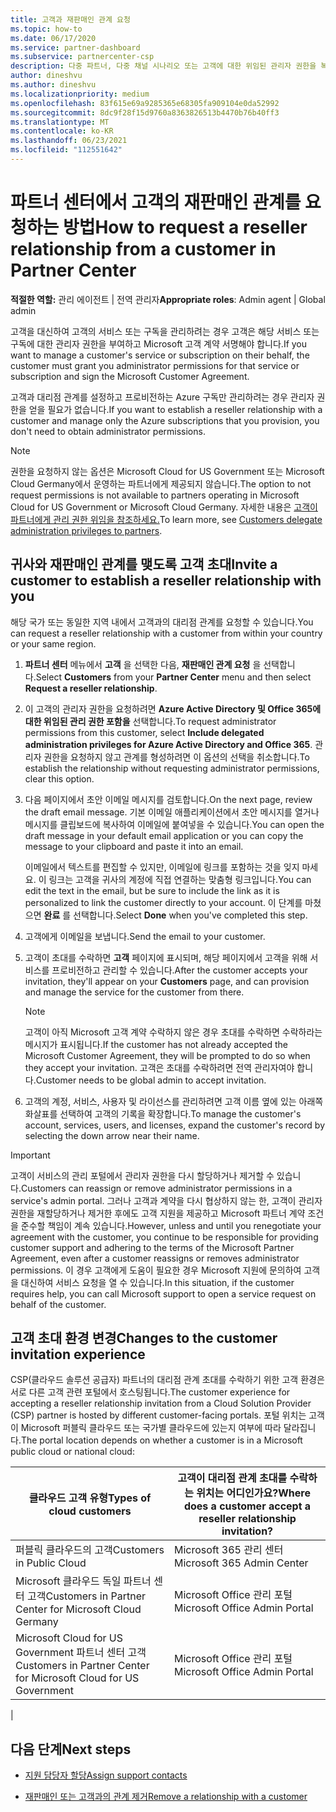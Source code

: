 ```yaml
---
title: 고객과 재판매인 관계 요청
ms.topic: how-to
ms.date: 06/17/2020
ms.service: partner-dashboard
ms.subservice: partnercenter-csp
description: 다중 파트너, 다중 채널 시나리오 또는 고객에 대한 위임된 관리자 권한을 복원해야 하는 경우 고객과의 관계를 요청합니다.
author: dineshvu
ms.author: dineshvu
ms.localizationpriority: medium
ms.openlocfilehash: 83f615e69a9285365e68305fa909104e0da52992
ms.sourcegitcommit: 8dc9f28f15d9760a8363826513b4470b76b40ff3
ms.translationtype: MT
ms.contentlocale: ko-KR
ms.lasthandoff: 06/23/2021
ms.locfileid: "112551642"
---
```

# <a name="how-to-request-a-reseller-relationship-from-a-customer-in-partner-center"></a><span data-ttu-id="ade12-103">파트너 센터에서 고객의 재판매인 관계를 요청하는 방법</span><span class="sxs-lookup"><span data-stu-id="ade12-103">How to request a reseller relationship from a customer in Partner Center</span></span>

<span data-ttu-id="ade12-104">**적절한 역할:** 관리 에이전트 | 전역 관리자</span><span class="sxs-lookup"><span data-stu-id="ade12-104">**Appropriate roles**: Admin agent | Global admin</span></span>

<span data-ttu-id="ade12-105">고객을 대신하여 고객의 서비스 또는 구독을 관리하려는 경우 고객은 해당 서비스 또는 구독에 대한 관리자 권한을 부여하고 Microsoft 고객 계약 서명해야 합니다.</span><span class="sxs-lookup"><span data-stu-id="ade12-105">If you want to manage a customer's service or subscription on their behalf, the customer must grant you administrator permissions for that service or subscription and sign the Microsoft Customer Agreement.</span></span>

<span data-ttu-id="ade12-106">고객과 대리점 관계를 설정하고 프로비전하는 Azure 구독만 관리하려는 경우 관리자 권한을 얻을 필요가 없습니다.</span><span class="sxs-lookup"><span data-stu-id="ade12-106">If you want to establish a reseller relationship with a customer and manage only the Azure subscriptions that you provision, you don't need to obtain administrator permissions.</span></span>

>[!NOTE] 
><span data-ttu-id="ade12-107">권한을 요청하지 않는 옵션은 Microsoft Cloud for US Government 또는 Microsoft Cloud Germany에서 운영하는 파트너에게 제공되지 않습니다.</span><span class="sxs-lookup"><span data-stu-id="ade12-107">The option to not request permissions is not available to partners operating in Microsoft Cloud for US Government or Microsoft Cloud Germany.</span></span> <span data-ttu-id="ade12-108">자세한 내용은 [고객이 파트너에게 관리 권한 위임을 참조하세요.](customers-revoke-admin-privileges.md)</span><span class="sxs-lookup"><span data-stu-id="ade12-108">To learn more, see [Customers delegate administration privileges to partners](customers-revoke-admin-privileges.md).</span></span>

## <a name="invite-a-customer-to-establish-a-reseller-relationship-with-you"></a><span data-ttu-id="ade12-109">귀사와 재판매인 관계를 맺도록 고객 초대</span><span class="sxs-lookup"><span data-stu-id="ade12-109">Invite a customer to establish a reseller relationship with you</span></span>

<span data-ttu-id="ade12-110">해당 국가 또는 동일한 지역 내에서 고객과의 대리점 관계를 요청할 수 있습니다.</span><span class="sxs-lookup"><span data-stu-id="ade12-110">You can request a reseller relationship with a customer from within your country or your same region.</span></span>

1. <span data-ttu-id="ade12-111">**파트너 센터** 메뉴에서 **고객** 을 선택한 다음, **재판매인 관계 요청** 을 선택합니다.</span><span class="sxs-lookup"><span data-stu-id="ade12-111">Select **Customers** from your **Partner Center** menu and then select **Request a reseller relationship**.</span></span>

2. <span data-ttu-id="ade12-112">이 고객의 관리자 권한을 요청하려면 **Azure Active Directory 및 Office 365에 대한 위임된 관리 권한 포함을** 선택합니다.</span><span class="sxs-lookup"><span data-stu-id="ade12-112">To request administrator permissions from this customer, select **Include delegated administration privileges for Azure Active Directory and Office 365**.</span></span> <span data-ttu-id="ade12-113">관리자 권한을 요청하지 않고 관계를 형성하려면 이 옵션의 선택을 취소합니다.</span><span class="sxs-lookup"><span data-stu-id="ade12-113">To establish the relationship without requesting administrator permissions, clear this option.</span></span>

3. <span data-ttu-id="ade12-114">다음 페이지에서 초안 이메일 메시지를 검토합니다.</span><span class="sxs-lookup"><span data-stu-id="ade12-114">On the next page, review the draft email message.</span></span> <span data-ttu-id="ade12-115">기본 이메일 애플리케이션에서 초안 메시지를 열거나 메시지를 클립보드에 복사하여 이메일에 붙여넣을 수 있습니다.</span><span class="sxs-lookup"><span data-stu-id="ade12-115">You can open the draft message in your default email application or you can copy the message to your clipboard and paste it into an email.</span></span>

   <span data-ttu-id="ade12-116">이메일에서 텍스트를 편집할 수 있지만, 이메일에 링크를 포함하는 것을 잊지 마세요. 이 링크는 고객을 귀사의 계정에 직접 연결하는 맞춤형 링크입니다.</span><span class="sxs-lookup"><span data-stu-id="ade12-116">You can edit the text in the email, but be sure to include the link as it is personalized to link the customer directly to your account.</span></span> <span data-ttu-id="ade12-117">이 단계를 마쳤으면 **완료** 를 선택합니다.</span><span class="sxs-lookup"><span data-stu-id="ade12-117">Select **Done** when you've completed this step.</span></span>

4. <span data-ttu-id="ade12-118">고객에게 이메일을 보냅니다.</span><span class="sxs-lookup"><span data-stu-id="ade12-118">Send the email to your customer.</span></span>

5. <span data-ttu-id="ade12-119">고객이 초대를 수락하면 **고객** 페이지에 표시되며, 해당 페이지에서 고객을 위해 서비스를 프로비전하고 관리할 수 있습니다.</span><span class="sxs-lookup"><span data-stu-id="ade12-119">After the customer accepts your invitation, they'll appear on your **Customers** page, and can provision and manage the service for the customer from there.</span></span>

   > [!NOTE]
   > <span data-ttu-id="ade12-120">고객이 아직 Microsoft 고객 계약 수락하지 않은 경우 초대를 수락하면 수락하라는 메시지가 표시됩니다.</span><span class="sxs-lookup"><span data-stu-id="ade12-120">If the customer has not already accepted the Microsoft Customer Agreement, they will be prompted to do so when they accept your invitation.</span></span> <span data-ttu-id="ade12-121">고객은 초대를 수락하려면 전역 관리자여야 합니다.</span><span class="sxs-lookup"><span data-stu-id="ade12-121">Customer needs to be global admin to accept invitation.</span></span>

6. <span data-ttu-id="ade12-122">고객의 계정, 서비스, 사용자 및 라이선스를 관리하려면 고객 이름 옆에 있는 아래쪽 화살표를 선택하여 고객의 기록을 확장합니다.</span><span class="sxs-lookup"><span data-stu-id="ade12-122">To manage the customer's account, services, users, and licenses, expand the customer's record by selecting the down arrow near their name.</span></span>

> [!IMPORTANT]  
> <span data-ttu-id="ade12-123">고객이 서비스의 관리 포털에서 관리자 권한을 다시 할당하거나 제거할 수 있습니다.</span><span class="sxs-lookup"><span data-stu-id="ade12-123">Customers can reassign or remove administrator permissions in a service's admin portal.</span></span> <span data-ttu-id="ade12-124">그러나 고객과 계약을 다시 협상하지 않는 한, 고객이 관리자 권한을 재할당하거나 제거한 후에도 고객 지원을 제공하고 Microsoft 파트너 계약 조건을 준수할 책임이 계속 있습니다.</span><span class="sxs-lookup"><span data-stu-id="ade12-124">However, unless and until you renegotiate your agreement with the customer, you continue to be responsible for providing customer support and adhering to the terms of the Microsoft Partner Agreement, even after a customer reassigns or removes administrator permissions.</span></span> <span data-ttu-id="ade12-125">이 경우 고객에게 도움이 필요한 경우 Microsoft 지원에 문의하여 고객을 대신하여 서비스 요청을 열 수 있습니다.</span><span class="sxs-lookup"><span data-stu-id="ade12-125">In this situation, if the customer requires help, you can call Microsoft support to open a service request on behalf of the customer.</span></span>

## <a name="changes-to-the-customer-invitation-experience"></a><span data-ttu-id="ade12-126">고객 초대 환경 변경</span><span class="sxs-lookup"><span data-stu-id="ade12-126">Changes to the customer invitation experience</span></span>

<span data-ttu-id="ade12-127">CSP(클라우드 솔루션 공급자) 파트너의 대리점 관계 초대를 수락하기 위한 고객 환경은 서로 다른 고객 관련 포털에서 호스팅됩니다.</span><span class="sxs-lookup"><span data-stu-id="ade12-127">The customer experience for accepting a reseller relationship invitation from a Cloud Solution Provider (CSP) partner is hosted by different customer-facing portals.</span></span> <span data-ttu-id="ade12-128">포털 위치는 고객이 Microsoft 퍼블릭 클라우드 또는 국가별 클라우드에 있는지 여부에 따라 달라집니다.</span><span class="sxs-lookup"><span data-stu-id="ade12-128">The portal location depends on whether a customer is in a Microsoft public cloud or national cloud:</span></span>

|<span data-ttu-id="ade12-129">클라우드 고객 유형</span><span class="sxs-lookup"><span data-stu-id="ade12-129">Types of cloud customers</span></span>  | <span data-ttu-id="ade12-130">고객이 대리점 관계 초대를 수락하는 위치는 어디인가요?</span><span class="sxs-lookup"><span data-stu-id="ade12-130">Where does a customer accept a reseller relationship invitation?</span></span> |
|---------|---------
| <span data-ttu-id="ade12-131">퍼블릭 클라우드의 고객</span><span class="sxs-lookup"><span data-stu-id="ade12-131">Customers in Public Cloud</span></span> | <span data-ttu-id="ade12-132">Microsoft 365 관리 센터</span><span class="sxs-lookup"><span data-stu-id="ade12-132">Microsoft 365 Admin Center</span></span> |
| <span data-ttu-id="ade12-133">Microsoft 클라우드 독일 파트너 센터 고객</span><span class="sxs-lookup"><span data-stu-id="ade12-133">Customers in Partner Center for Microsoft Cloud Germany</span></span> | <span data-ttu-id="ade12-134">Microsoft Office 관리 포털</span><span class="sxs-lookup"><span data-stu-id="ade12-134">Microsoft Office Admin Portal</span></span> |
| <span data-ttu-id="ade12-135">Microsoft Cloud for US Government 파트너 센터 고객</span><span class="sxs-lookup"><span data-stu-id="ade12-135">Customers in Partner Center for Microsoft Cloud for US Government</span></span> | <span data-ttu-id="ade12-136">Microsoft Office 관리 포털</span><span class="sxs-lookup"><span data-stu-id="ade12-136">Microsoft Office Admin Portal</span></span> |
|

## <a name="next-steps"></a><span data-ttu-id="ade12-137">다음 단계</span><span class="sxs-lookup"><span data-stu-id="ade12-137">Next steps</span></span>

- [<span data-ttu-id="ade12-138">지원 담당자 할당</span><span class="sxs-lookup"><span data-stu-id="ade12-138">Assign support contacts</span></span>](assign-support-contacts.md)

- [<span data-ttu-id="ade12-139">재판매인 또는 고객과의 관계 제거</span><span class="sxs-lookup"><span data-stu-id="ade12-139">Remove a relationship with a customer</span></span>](remove-a-relationship.md)
